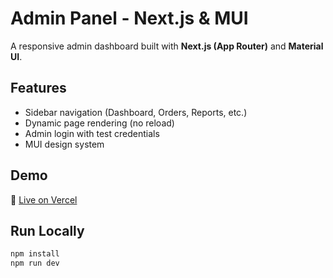 # Admin Panel - Next.js & MUI

A responsive admin dashboard built with **Next.js (App Router)** and **Material UI**.

## Features

- Sidebar navigation (Dashboard, Orders, Reports, etc.)
- Dynamic page rendering (no reload)
- Admin login with test credentials
- MUI design system

## Demo

🔗 [Live on Vercel](https://adminpanel-three-lake.vercel.app/)


## Run Locally

```bash
npm install
npm run dev
